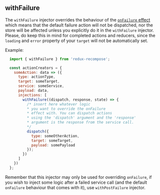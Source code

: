 ## withFailure

The `withFailure` injector overrides the behaviour of the [`onFailure` effect](../../effects/onFailure/) which means that the default failure action will not be dispatched, nor the store will be affected unless you explicitly do it in the `withFailure` injector.
Please, do keep this in mind for completed actions and reducers, since the `loading` and `error` property of your `target` will not be automatically set.

Example:

```js
  import { withFailure } from 'redux-recompose';

  const actionCreators = {
    someAction: data => ({
      type: actionType,
      target: someTarget,
      service: someService,
      payload: data,
      injections: [
        withFailure((dispatch, response, state) => {
          /* insert here whatever logic
          * you want to override the onFailure
          * effect with. You can dispatch actions
          * using the 'dispatch' argument and the 'response'
          * argument is the response from the service call.
          */
          dispatch({
            type: someOtherAction,
            target: someTarget,
            payload: somePayload
          });
        })
      ]
    })
  };
```

Remember that this injector may only be used for overriding `onFailure`, if you wish to inject some logic after a failed service call (and the default `onFailure` behaviour that comes with it), use `withPostFailure` injector.

